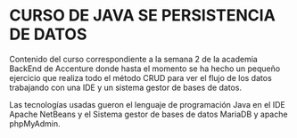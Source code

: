 # CURSO DE JAVA SE PERSISTENCIA DE DATOS
Contenido del curso correspondiente a la semana 2 de la academia BackEnd de Accenture donde hasta el momento se ha hecho un pequeño ejercicio que realiza todo el método CRUD para ver el flujo de los datos trabajando con una IDE y un sistema gestor de bases de datos.

Las tecnologías usadas gueron el lenguaje de programación Java en el IDE Apache NetBeans y el Sistema gestor de bases de datos MariaDB y apache phpMyAdmin.
